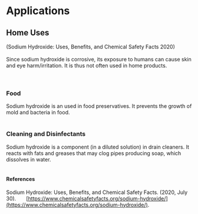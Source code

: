 # Applications
## Home Uses
(Sodium Hydroxide: Uses, Benefits, and Chemical Safety Facts 2020)<br>
<br>
Since sodium hydroxide is corrosive, its exposure to humans can cause skin and eye harm/irritation. It is thus not often used in home products.<br>
<br>
<br>
### Food
Sodium hydroxide is an used in food preservatives. It prevents the growth of mold and bacteria in food.<br>
<br>
### Cleaning and Disinfectants
Sodium hydroxide is a component (in a diluted solution) in drain cleaners. It reacts with fats and greases that may clog pipes producing soap, which dissolves in water. 
<br>
<br>
#### References
Sodium Hydroxide: Uses, Benefits, and Chemical Safety Facts. (2020, July 30). 
&nbsp;&nbsp;&nbsp;&nbsp;&nbsp;&nbsp;[https://www.chemicalsafetyfacts.org/sodium-hydroxide/](https://www.chemicalsafetyfacts.org/sodium-hydroxide/). 
